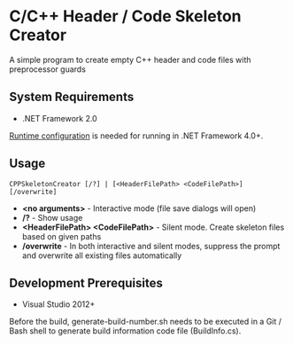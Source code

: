 # C/C++ Header / Code Skeleton Creator
A simple program to create empty C++ header and code files with preprocessor guards

## System Requirements
* .NET Framework 2.0

[Runtime configuration](https://docs.microsoft.com/en-us/dotnet/framework/migration-guide/how-to-configure-an-app-to-support-net-framework-4-or-4-5) is needed for running in .NET Framework 4.0+.

## Usage
```
CPPSkeletonCreator [/?] | [<HeaderFilePath> <CodeFilePath>] [/overwrite]
```
* **\<no arguments\>** - Interactive mode (file save dialogs will open)
* **/?** - Show usage
* **\<HeaderFilePath\> \<CodeFilePath\>** - Silent mode. Create skeleton files based on given paths
* **/overwrite** - In both interactive and silent modes, suppress the prompt and overwrite all existing files automatically

## Development Prerequisites
* Visual Studio 2012+

Before the build, generate-build-number.sh needs to be executed in a Git / Bash shell to generate build information code file (BuildInfo.cs).
